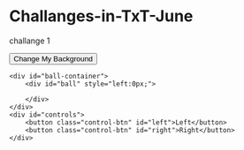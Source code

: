 # Challanges-in-TxT-June
challange 1 
<!DOCTYPE html>
<html>

<head>
    <title>Roberto's Website</title>
    <link rel="stylesheet" href="./css/styles.css">
</head>

<body>
    <div id="background">
            <button id="background-btn">Change My Background</button>
    </div>


    <div id="ball-container">
        <div id="ball" style="left:0px;">

        </div>
    </div>
    <div id="controls">
        <button class="control-btn" id="left">Left</button>
        <button class="control-btn" id="right">Right</button>
    </div>

</body>

<script src="./js/index.js"></script>


</html>
